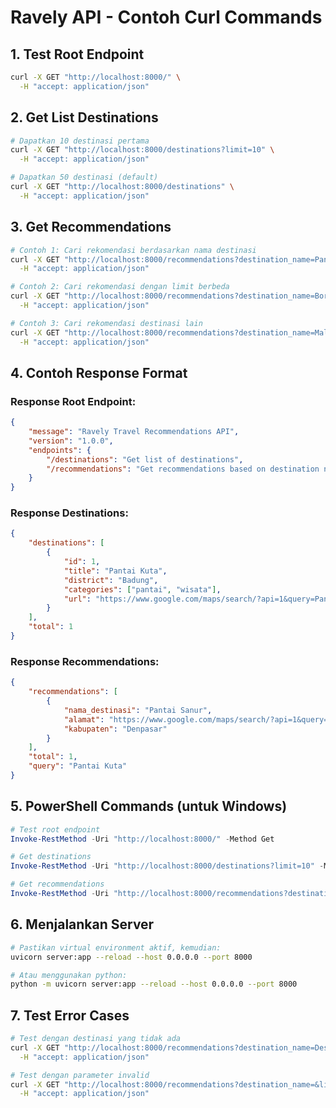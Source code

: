 # Ravely API - Contoh Curl Commands

## 1. Test Root Endpoint

```bash
curl -X GET "http://localhost:8000/" \
  -H "accept: application/json"
```

## 2. Get List Destinations

```bash
# Dapatkan 10 destinasi pertama
curl -X GET "http://localhost:8000/destinations?limit=10" \
  -H "accept: application/json"

# Dapatkan 50 destinasi (default)
curl -X GET "http://localhost:8000/destinations" \
  -H "accept: application/json"
```

## 3. Get Recommendations

```bash
# Contoh 1: Cari rekomendasi berdasarkan nama destinasi
curl -X GET "http://localhost:8000/recommendations?destination_name=Pantai%20Kuta&limit=5" \
  -H "accept: application/json"

# Contoh 2: Cari rekomendasi dengan limit berbeda
curl -X GET "http://localhost:8000/recommendations?destination_name=Borobudur&limit=10" \
  -H "accept: application/json"

# Contoh 3: Cari rekomendasi destinasi lain
curl -X GET "http://localhost:8000/recommendations?destination_name=Malioboro&limit=3" \
  -H "accept: application/json"
```

## 4. Contoh Response Format

### Response Root Endpoint:

```json
{
	"message": "Ravely Travel Recommendations API",
	"version": "1.0.0",
	"endpoints": {
		"/destinations": "Get list of destinations",
		"/recommendations": "Get recommendations based on destination name using cosine similarity"
	}
}
```

### Response Destinations:

```json
{
	"destinations": [
		{
			"id": 1,
			"title": "Pantai Kuta",
			"district": "Badung",
			"categories": ["pantai", "wisata"],
			"url": "https://www.google.com/maps/search/?api=1&query=Pantai+Kuta,+Badung"
		}
	],
	"total": 1
}
```

### Response Recommendations:

```json
{
	"recommendations": [
		{
			"nama_destinasi": "Pantai Sanur",
			"alamat": "https://www.google.com/maps/search/?api=1&query=Pantai+Sanur,+Denpasar",
			"kabupaten": "Denpasar"
		}
	],
	"total": 1,
	"query": "Pantai Kuta"
}
```

## 5. PowerShell Commands (untuk Windows)

```powershell
# Test root endpoint
Invoke-RestMethod -Uri "http://localhost:8000/" -Method Get

# Get destinations
Invoke-RestMethod -Uri "http://localhost:8000/destinations?limit=10" -Method Get

# Get recommendations
Invoke-RestMethod -Uri "http://localhost:8000/recommendations?destination_name=Pantai Kuta&limit=5" -Method Get
```

## 6. Menjalankan Server

```bash
# Pastikan virtual environment aktif, kemudian:
uvicorn server:app --reload --host 0.0.0.0 --port 8000

# Atau menggunakan python:
python -m uvicorn server:app --reload --host 0.0.0.0 --port 8000
```

## 7. Test Error Cases

```bash
# Test dengan destinasi yang tidak ada
curl -X GET "http://localhost:8000/recommendations?destination_name=DestinasiTidakAda&limit=5" \
  -H "accept: application/json"

# Test dengan parameter invalid
curl -X GET "http://localhost:8000/recommendations?destination_name=&limit=5" \
  -H "accept: application/json"
```
